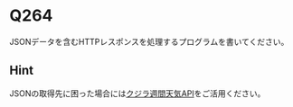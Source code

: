 # Q264

JSONデータを含むHTTPレスポンスを処理するプログラムを書いてください。

## Hint

JSONの取得先に困った場合には[クジラ週間天気API](https://api.aoikujira.com/index.php?tenki&show)をご活用ください。
